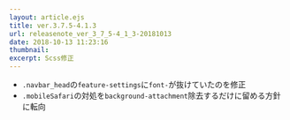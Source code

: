 ```yaml
---
layout: article.ejs
title: ver.3.7.5-4.1.3
url: releasenote_ver_3_7_5-4_1_3-20181013
date: 2018-10-13 11:23:16
thumbnail: 
excerpt: Scss修正
---
```


* `.navbar_head`の`feature-settings`に`font-`が抜けていたのを修正
* `.mobileSafari`の対処を`background-attachment`除去するだけに留める方針に転向
